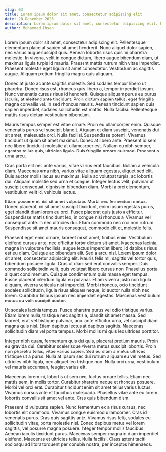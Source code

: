 ```yaml
---
slug: 03
title: Lorem ipsum dolor sit amet, consectetur adipiscing elit
date: 20 Desember 2023
description: Lorem ipsum dolor sit amet, consectetur adipiscing elit. Pellentesque elementum placerat sapien sit amet hendrerit. Nunc aliquet dolor sapien, nec varius augue suscipit quis. Aenean lobortis risus quis mi pharetra molestie.
author: Muhammad Ihsan
---
```


Lorem ipsum dolor sit amet, consectetur adipiscing elit. Pellentesque elementum placerat sapien sit amet hendrerit. Nunc aliquet dolor sapien, nec varius augue suscipit quis. Aenean lobortis risus quis mi pharetra molestie. In viverra, velit in congue dictum, libero augue bibendum diam, ut maximus ligula turpis id mauris. Praesent mattis rutrum nibh vitae imperdiet. Praesent molestie eget ligula sit amet consectetur. Vestibulum ac sagittis augue. Aliquam pretium fringilla magna quis aliquam.

Donec at justo ac ante sagittis molestie. Sed sodales tempor libero ut pharetra. Donec risus est, rhoncus quis libero a, tempor imperdiet ipsum. Nunc venenatis cursus risus id hendrerit. Quisque aliquam purus eu purus iaculis, at eleifend ante tincidunt. Proin dictum sapien tellus, eget fringilla magna convallis vel. In sed rhoncus mauris. Aenean tincidunt sapien quis sapien imperdiet, sodales sollicitudin est mattis. Nulla facilisi. Pellentesque mattis risus dictum vestibulum bibendum.

Mauris tempus semper est vitae ornare. Proin eu ullamcorper enim. Quisque venenatis purus vel suscipit blandit. Aliquam et diam suscipit, venenatis dui sit amet, malesuada orci. Nulla facilisi. Suspendisse potenti. Vivamus tincidunt ut quam sit amet maximus. Donec at libero ante. Praesent id sem nec libero tincidunt molestie at ullamcorper est. Nullam eu nibh semper, egestas tellus quis, ultricies ligula. Duis fringilla ornare euismod. Praesent a urna arcu.

Cras porta elit nec ante varius, vitae varius erat faucibus. Nullam a vehicula diam. Maecenas urna nibh, varius vitae aliquam egestas, aliquet sed elit. Duis auctor mollis lacus eu maximus. Nulla ac volutpat turpis, ac lobortis dui. Aliquam molestie sed urna et congue. Integer lectus velit, pulvinar ut suscipit consequat, dignissim bibendum diam. Morbi a orci elementum, vestibulum velit id, vehicula lectus.

Etiam posuere et nisi sit amet vulputate. Morbi nec fermentum metus. Donec placerat, mi sit amet suscipit tincidunt, enim ipsum egestas purus, eget blandit diam lorem eu orci. Fusce placerat quis justo a efficitur. Suspendisse mattis tincidunt leo, in congue nisi rhoncus a. Vivamus vel consequat ante. In nec ultricies dui. Etiam commodo nec orci non rutrum. Suspendisse sit amet mauris consequat, commodo elit et, molestie felis.

Praesent eget enim ornare, laoreet mi sit amet, finibus enim. Vestibulum eleifend cursus ante, nec efficitur tortor dictum sit amet. Maecenas lacinia, magna in vulputate facilisis, augue lectus imperdiet libero, id dapibus risus est eu diam. Quisque ac bibendum elit. Sed a arcu nisl. Lorem ipsum dolor sit amet, consectetur adipiscing elit. Mauris felis mi, sagittis vel tortor quis, bibendum posuere ligula. Cras ut diam sed erat convallis semper. Duis commodo sollicitudin velit, quis volutpat libero cursus non. Phasellus porta aliquet condimentum. Quisque condimentum quis massa eget tempus. Fusce placerat interdum ligula eu pulvinar. Etiam viverra justo non ligula aliquam, viverra vehicula nisi imperdiet. Morbi rhoncus, odio tincidunt sodales sollicitudin, ligula risus aliquam neque, id auctor nulla nibh nec lorem. Curabitur finibus ipsum nec imperdiet egestas. Maecenas vestibulum metus eu velit suscipit auctor.

Ut sodales lacinia tempus. Fusce pharetra purus vel odio tristique varius. Etiam lorem nulla, tristique nec sagittis a, blandit sit amet massa. Sed laoreet, erat vel tristique pulvinar, arcu ante efficitur urna, vel suscipit diam magna quis nisl. Etiam dapibus lectus at dapibus sagittis. Maecenas sollicitudin diam vel porta tempus. Morbi mollis mi quis leo ultrices porttitor.

Integer nibh quam, fermentum quis dui quis, placerat pretium mauris. Proin eu gravida dui. Curabitur scelerisque viverra metus suscipit lobortis. Proin non pharetra tellus, vitae varius sapien. Sed eu diam a metus ultrices tristique ut a purus. Nulla at ipsum sed dui rutrum aliquam eu vel metus. Sed ultricies nibh ligula, nec aliquet leo tristique non. Nulla orci urna, vestibulum vel mauris accumsan, feugiat varius elit.

Maecenas lorem mi, lobortis ut sem nec, luctus ornare tellus. Etiam nec mattis sem, in mollis tortor. Curabitur pharetra neque et rhoncus posuere. Morbi vel orci erat. Curabitur tincidunt enim sit amet tellus varius luctus. Vivamus cursus ante et faucibus malesuada. Phasellus vitae ante eu lorem lobortis convallis sit amet vel ante. Cras quis bibendum diam.

Praesent id vulputate sapien. Nunc fermentum ex a risus cursus, nec lobortis elit commodo. Vivamus congue euismod ullamcorper. Cras id venenatis purus. Cras quis sagittis ante. Vivamus risus felis, sodales eu sollicitudin vitae, porta molestie nisl. Donec dapibus metus vel lorem sagittis, vel posuere magna posuere. Integer tempor mollis faucibus. Aenean iaculis tincidunt purus. Maecenas semper magna in diam imperdiet eleifend. Maecenas et ultricies tellus. Nulla facilisi. Class aptent taciti sociosqu ad litora torquent per conubia nostra, per inceptos himenaeos.